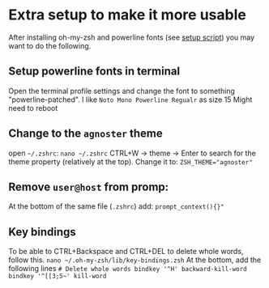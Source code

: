 # Extra setup to make it more usable

After installing oh-my-zsh and powerline fonts (see [setup script](https://github.com/gur111/utils/blob/master/dotfiles/setup_zsh.sh)) you may want to do the following.

## Setup powerline fonts in terminal
Open the terminal profile settings and change the font to something "powerline-patched". I like `Noto Mono Powerline Regualr` as size 15
Might need to reboot


## Change to the `agnoster` theme
open `~/.zshrc`:
`nano ~/.zshrc`
CTRL+W -> theme -> Enter to search for the theme property (relatively at the top). Change it to:
`ZSH_THEME="agnoster"`

## Remove `user@host` from promp:
At the bottom of the same file (`.zshrc`) add:
`prompt_context(){}"`


## Key bindings
To be able to CTRL+Backspace and CTRL+DEL to delete whole words, follow this.
`nano ~/.oh-my-zsh/lib/key-bindings.zsh`
At the bottom, add the following lines
`# Delete whole words
bindkey '^H' backward-kill-word
bindkey '^[[3;5~' kill-word
`
